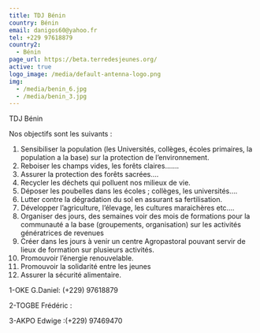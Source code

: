 ```yaml
---
title: TDJ Bénin
country: Bénin
email: danigos60@yahoo.fr
tel: +229 97618879
country2:
  - Bénin
page_url: https://beta.terredesjeunes.org/
active: true
logo_image: /media/default-antenna-logo.png
img:
  - /media/benin_6.jpg
  - /media/benin_3.jpg
---
```

TDJ Bénin

Nos objectifs sont les suivants :

1. Sensibiliser la population (les Universités, collèges, écoles primaires, la population a la base) sur la protection de l’environnement.
2. Reboiser les champs vides, les forêts claires…….
3. Assurer la protection des forêts sacrées….
4. Recycler les déchets qui polluent nos milieux de vie.
5. Déposer les poubelles dans les écoles ; collèges, les universités….
6. Lutter contre la dégradation du sol en assurant sa fertilisation.
7. Développer l’agriculture, l’élevage, les cultures maraichères etc.…
8. Organiser des jours, des semaines voir des mois de formations pour la communauté a la base (groupements, organisation) sur les activités génératrices de revenues
9. Créer dans les jours à venir un centre Agropastoral pouvant servir de lieux de formation sur plusieurs activités.
10. Promouvoir l’énergie renouvelable.
11. Promouvoir la solidarité entre les jeunes
12. Assurer la sécurité alimentaire.

1-OKE G.Daniel: (+229) 97618879


2-TOGBE Frédéric :


3-AKPO Edwige :(+229) 97469470